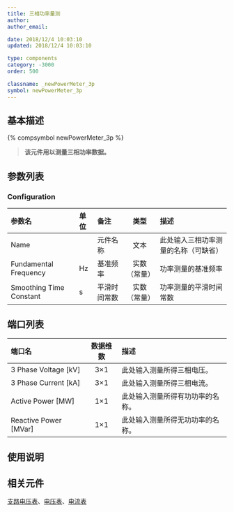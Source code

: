 ```yaml
---
title: 三相功率量测
author: 
author_email:

date: 2018/12/4 10:03:10
updated: 2018/12/4 10:03:10

type: components
category: -3000
order: 500

classname: _newPowerMeter_3p
symbol: newPowerMeter_3p
---
```

## 基本描述
{% compsymbol newPowerMeter_3p %}

> **该元件用以测量三相功率数据。**

## 参数列表
### Configuration
| 参数名 | 单位 | 备注 | 类型 | 描述 |
| :--- | :--- | :--- | :--: | :--- |
| Name |  | 元件名称 | 文本 | 此处输入三相功率测量的名称（可缺省） |
| Fundamental Frequency | Hz | 基准频率 | 实数（常量） | 功率测量的基准频率 |
| Smoothing Time Constant | s | 平滑时间常数 | 实数（常量） | 功率测量的平滑时间常数 |


## 端口列表

| 端口名 | 数据维数 | 描述 |
| :--- | :--:  | :--- |
| 3 Phase Voltage \[kV\] | 3×1 |此处输入测量所得三相电压。 |
| 3 Phase Current \[kA\] | 3×1 |此处输入测量所得三相电流。 |
| Active Power \[MW\] | 1×1 |此处输入测量所得有功功率的名称。 |
| Reactive Power \[MVar\] | 1×1 |此处输入测量所得无功功率的名称。 |

## 使用说明



## 相关元件

[支路电压表](comp_NewBranchVoltageMeter.md)、[电压表](comp_NewVoltageMeter.md)、[电流表](comp_NewCurrentMeter.md)


